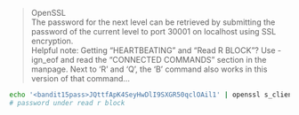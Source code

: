 > OpenSSL <br>
> The password for the next level can be retrieved by submitting the password of the current level to port 30001 on localhost using SSL encryption. <br>
> Helpful note: Getting “HEARTBEATING” and “Read R BLOCK”? Use -ign_eof and read the “CONNECTED COMMANDS” section in the manpage. Next to ‘R’ and ‘Q’, the ‘B’ command also works in this version of that command…
```bash
echo '<bandit15pass>JQttfApK4SeyHwDlI9SXGR50qclOAil1' | openssl s_client -ign_eof localhost:30001
# password under read r block
```
